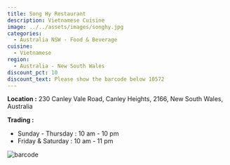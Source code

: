 ```yaml
---
title: Song Hy Restaurant
description: Vietnamese Cuisine
image: ../../assets/images/songhy.jpg
categories:
  - Australia NSW - Food & Beverage
cuisine:
  - Vietnamese
region:
  - Australia - New South Wales
discount_pct: 10
discount_text: Please show the barcode below 10572
---
```

**Location :** 230 Canley Vale Road, Canley Heights, 2166, New South Wales, Australia

**Trading :**

* Sunday - Thursday : 10 am - 10 pm
* Friday & Saturday : 10 am - 11 pm

![barcode](../../assets/images/songhy1.jpg)
